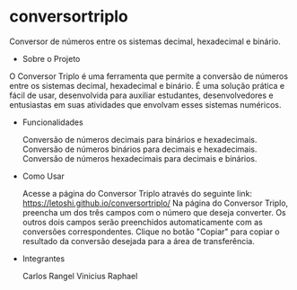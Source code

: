 # conversortriplo

Conversor de números entre os sistemas decimal, hexadecimal e binário.

- Sobre o Projeto

O Conversor Triplo é uma ferramenta que permite a conversão de números entre os sistemas decimal, hexadecimal e binário. É uma solução prática e fácil de usar, desenvolvida para auxiliar estudantes, desenvolvedores e entusiastas em suas atividades que envolvam esses sistemas numéricos.

- Funcionalidades

    Conversão de números decimais para binários e hexadecimais.
    Conversão de números binários para decimais e hexadecimais.
    Conversão de números hexadecimais para decimais e binários.

- Como Usar

    Acesse a página do Conversor Triplo através do seguinte link: https://letoshi.github.io/conversortriplo/
    Na página do Conversor Triplo, preencha um dos três campos com o número que deseja converter.
    Os outros dois campos serão preenchidos automaticamente com as conversões correspondentes.
    Clique no botão "Copiar" para copiar o resultado da conversão desejada para a área de transferência.

- Integrantes

    Carlos Rangel
    Vinicius Raphael